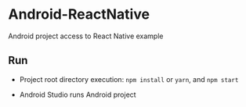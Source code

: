 # Android-ReactNative
Android project access to React Native example


## Run

* Project root directory execution: `npm install` or `yarn`, and `npm start`

* Android Studio runs Android project





